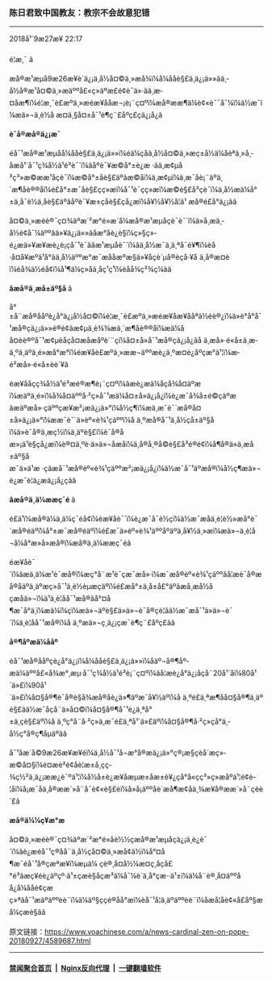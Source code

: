### 陈日君致中国教友：教宗不会故意犯错
------------------------

<div class="published">
 <span class="date" title="ä¸­å½æ¶é´">
  <time datetime="2018-09-27T22:17:07+08:00">
   2018å¹´9æ27æ¥ 22:17
  </time>
 </span>
</div>
<br/>
<div class="wsw">
 <span class="dateline">
  é¦æ¸¯ â
 </span>
 <p>
  æå®æ¹æµå9æ26æ¥è´ä¿¡ä¸­å½å¤©ä¸»æå¾ï¼å¼ååè§£ä¸ä¿¡ä»»ãä¸­å½å®æ¹å¤©ä¸»æäººå£«ç»äºæ­£é¢è¯ä»·ãä¸æ­¤åæ¶ï¼é¦æ¸¯è£æºä¸»æéæ¥ååæ¬¡è¡¨ç¤ºï¼æå®ææ¶ä¼è¢«è¯¯å¯¼ï¼ä½æ¯ï¼æä»¬ä¸è½å æ­¤ä¸§å¤±å¯¹è¶ç¨£åºç£çä¿¡å¿ã
 </p>
 <div class="wsw__embed">
 </div>
 <p>
  <strong>
   è¯å®æå®ä¿¡æ¯
  </strong>
 </p>
 <p>
  éå¯¹æå®æ¹æµåå¼ååè§£ä¸ä¿¡ä»»ï¼éä¼çåä¸­å½å¤©ä¸»æç±å½ä¼åèªä¸»å¸­åæå¹´å¯¹ç¾å½ä¹é³è¯´ï¼âåºè¯¥æ©å°±è¿æ ·ãä¸­æ¢µå³ç³»æ©ææ¹åçè¯ï¼æ©å°±åè§£äºãæ©åï¼ä¸­æ¢µï¼ä¸æ¯åè¡¨äºä¸´æ¶åè®®åï¼é£å°±æ¯åè§£çç»æï¼å¯¹è¯çç»æï¼æ©è§£å³çè¯ï¼ä¸­å½æä¼å°±ä¸å¯è½ä¸åè§£äºãåºè¯¥æ±çåè§£çå¿æï¼å¥½å¥½å­¦ä¹ æå®é£å°ä¿¡ãâ
 </p>
 <p>
  å¤©ä¸»æéè®¯ç¤¾äºæ´²æ°é»æ´å¼æå®æ¹æµåçè¯è¯´ï¼ä»å¸æä¸­å½é¢å¯¼äººâä»¥ä¿¡ä»»ãåæ°åè¿è§ï¼ç»§ç»­é¿æä»¥æ¥æè¿è¡çå¯¹è¯âãæ¹æµåè¯´ï¼âä¸­å½æ¯ä¸ä¸ªå¯é¥¶ï¼èå·å¤å¥æºä¹å°ãä¸­å½äººæ°æ¯æååæºæ§ä»¥åçè´µå®èçå·¥å ä¸å®æ¤èï¼èå¾ä½éå¢ï¼å¹¶ä¼ç»åä¸åç¹ç¹ï¼èåå¾ç²¾ç¼âã
 </p>
 <p>
  <strong>
   âæå®ä¸æå±äº§å
  </strong>
  â
 </p>
 <p>
  å°±å¨æå®ååºè¿å°ä¿¡å½å¤©ï¼é¦æ¸¯è£æºä¸»æéæ¥åæ¥ååªä½éè®¿ï¼ä»è°å°å¯¹æå®çä¿¡ä»»é®é¢ãæ¢µä¸­è¾¾æä¸´æ¶åè®®åï¼æä¼åå¤èè®ºå¯¹æ¢µèåçå¤æ­åæåºè´¨çï¼å¤±å»å¯¹æå®çä¿¡å¿ãå ä¸æå»·é«å±ä¸æ­ä¸ºä¸äºä¸é»æå°æ°ï¼éæ¥åè£æºä¸»ææ¬äººæè¿ä¸ºæ­¤è¿åºçæ°ä¹¦ï¼æ­é²æå»·é«å±èè´¥ã
 </p>
 <div class="wsw__embed">
 </div>
 <p>
  éæ¥ååç­ç¾å½ä¹é³æé®æ¶è¡¨ç¤ºï¼âæè¿æä¼åçå¾å¤äºæï¼æäºä¸é»ï¼å¾å¤äººå·²ç»å¯¹æä¼å¤±å»ä¿¡å¿ï¼è¿æ¯å¾å±é©çäºæãæäºæå»·çäººçæ¥æ²¡æä¿¡ä»°ï¼å½ç¶ï¼æä¸æ¯è¯´æå®å¤±å»ä¿¡ä»°ï¼ææ¯è¯´ä»èº«è¾¹çäººï¼å ä¸ºæå®å¯¹ä¸­å½çå±äº§åï¼ä»è¯å®ä¸æç½ï¼ä¸äºè§£ï¼è¯å®åæ»¡ä¹è§çå¿æï¼è®¤ä¸ºè·ä»ä»¬åæåï¼ä¸å®å¸®å©è§£å³é®é¢ï¼å¶å®ä»ä¸æå±äº§åæ¯ä»ä¹æ ·çãæå¯¹æå®èº«è¾¹çäººæ²¡æä¿¡å¿ï¼ä½æ¯å¯¹äºæå®ï¼å½ç¶æä»¬è¿æ¯è¦ä¿æä¿¡å¿çãâ
 </p>
 <p>
  <strong>
   âæå®ä¸ä¼ææç¯é
  </strong>
  â
 </p>
 <p>
  é£ä¹ï¼æå®ä¼ä¸ä¼ç¯éå¢ï¼éæ¥åè¯´ï¼è¿æ¯å¯è½çï¼ä½æ¯æåä¸è¦è½»æå°è¯´æå®éäºï¼å°±æ¯æå®éäºï¼é£æ¯ä»èº«è¾¹äººåºäºä¸å¥½ä¸»æï¼æä»¬ä¸è¦å¬å¼å°æ»å»æå®ï¼æå®ä¸ä¼ææç¯éã
 </p>
 <div class="wsw__embed">
 </div>
 <p>
  éæ¥åè¯´ï¼âæä¸ä¼æ¹è¯æå®ï¼æç°å¨æ¹è¯çæ¯æå»·ï¼æ¯æå®èº«è¾¹çäººãå¦æè¯å®æå®åäºä¸äºæç»å¯¹ä¸è½èµæçäºï¼é£æå°±ä¸å±å£°äºãæå¸æå½åçæåä»¬ï¼ä¹ä¸è¦åå¯¹æå®ãå°¤å¶æ¯å°ä¸ï¼æä¼ï¼çï¼æä»¬äºè§£ä»ä»¬è¯å®çè¦ãä½æ¯æå¯¹ä»ä»¬è¯´ï¼ä¸è¦åå¯¹æå®ï¼å ä¸ºæä»¬ç¸ä¿¡çæ¯è¶ç¨£åºç£ãâ
 </p>
 <p>
  <strong>
   å®¶åº­æä¼ååº
  </strong>
 </p>
 <p>
  éå¯¹æå®ååºçè¿å°ä¿¡ï¼å¼ååè§£ä¸ä¿¡ä»»ï¼åäº¬å®¶åº­æä¼äººå£«å¾æ°¸æµ·å¯¹ç¾å½ä¹é³è¡¨ç¤ºï¼âå¦æè¿å°ä¿¡åçå¨20å¹´åï¼80å¹´ä»£ï¼90å¹´ä»£ï¼å¤§å®¶è¯å®è§å¾æå®åè¿ä»¶äºæ¯å¥½äºï¼å ä¸ºé£ä¸ªæ¶åå¤§å®¶ä¸äºè§£ãä½æ¯åçå¨ä»å¤©ï¼å¤§å®¶å¯¹è¿ä¸ªå°±ä¸çè§£äºï¼å ä¸ºç°å¨å·²ç»ä¸æ¯é£ä¸ªå¹´ä»£äºï¼å¤§å®¶å·²ç»çå°ä¸­å½ç°å®ç¶åµäºãâ
 </p>
 <p>
  å¯¹åæ´å©9æ26æ¥æ¥éï¼ä¸­å½å¯¹å¬æ°å®æä¿¡ä»°ç®¡æ§çèå´æç»­æ©å¤§ï¼é¤æè²é¢åè¦æ±å¸çç­¾ç½²ä¸ä¿¡ææ¿è¯ºä¹¦ï¼å½å±è¿æ¥åæµæ±åæ±è¥¿ç­å°å«çç³»ç»æåºä¹¦é¢è­¦åï¼å¡æ¯åä¸å®ææ´»å¨å¯è¢«è§£èï¼å»å¡äººåè´æå¶æ­¢åä¸¾æ¥å®ææ´»å¨çèè´£ã
 </p>
 <p>
  <strong>
   æå®ä¼¼ç¥æ°æ
  </strong>
 </p>
 <p>
  å¤©ä¸»æéè®¯ç¤¾äºæ´²æ°é»åè½½çæå®æ¹æµåçä¿¡ä¸­è¿è¯´ï¼âè¿æéå¯¹ç®åå¨ä¸­å½çå¤©ä¸»æå¢ä½ï¼å°¤å¶æ¯éå¯¹å®çæªæ¥ï¼æµä¼ çè®¸å¤å½¼æ­¤ç¸åçå£°é³ãæç¥éè¿äºçº·ä¹±çæè§åçæ³ä¼å¯¼è´ä¸å°çæ··ä¹±ï¼ä¼å¨è®¸å¤äººåå¿å¼ååé¢çæç»ªãå¯¹æäºäººèè¨ï¼ä¼äº§ççé®åå°æï¼èå¯¹å¦ä¸äºäººèè¨ï¼åæå¦åè¢«å£åº§æå¼çæè§âã
 </p>
</div>

原文链接：https://www.voachinese.com/a/news-cardinal-zen-on-pope-20180927/4589687.html


------------------------
#### [禁闻聚合首页](https://github.com/gfw-breaker/banned-news/blob/master/README.md) &nbsp;|&nbsp; [Nginx反向代理](https://github.com/gfw-breaker/open-proxy/blob/master/README.md) &nbsp;|&nbsp;  [一键翻墙软件](https://github.com/gfw-breaker/nogfw/blob/master/README.md)
